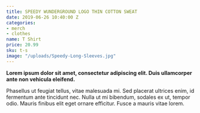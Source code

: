 ```yaml
---
title: SPEEDY WUNDERGROUND LOGO THIN COTTON SWEAT
date: 2019-06-26 10:40:00 Z
categories:
- merch
- clothes
name: T Shirt
price: 20.99
sku: t-s
image: "/uploads/Speedy-Long-Sleeves.jpg"
---
```


**Lorem ipsum dolor sit amet, consectetur adipiscing elit. Duis ullamcorper ante non vehicula eleifend.**

Phasellus ut feugiat tellus, vitae malesuada mi. Sed placerat ultrices enim, id fermentum ante tincidunt nec.
Nulla ut mi bibendum, sodales ex ut, tempor odio. Mauris finibus elit eget ornare efficitur. Fusce a mauris vitae lorem.